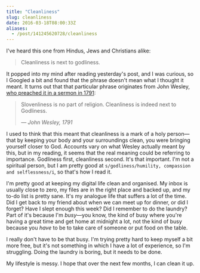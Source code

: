```yaml
---
title: "Cleanliness"
slug: cleanliness
date: 2016-03-18T08:00:33Z
aliases:
  - /post/141245620728/cleanliness
---
```


I've heard this one from Hindus, Jews and Christians alike:

> Cleanliness is next to godliness.

<!--more-->

It popped into my mind after reading yesterday's post, and I was curious, so I Googled a bit and found that the phrase doesn't mean what I thought it meant. It turns out that that particular phrase originates from John Wesley, [who preached it in a sermon in 1791][Question: "Is cleanliness next to godliness?"]:

> Slovenliness is no part of religion. Cleanliness is indeed next to Godliness.
>
> <cite>— John Wesley, 1791</cite>

[Question: "Is cleanliness next to godliness?"]: http://www.gotquestions.org/cleanliness-next-godliness.html

I used to think that this meant that cleanliness is a mark of a holy person—that by keeping your body and your surroundings clean, you were bringing yourself closer to God. Accounts vary on what Wesley actually meant by this, but in my reading, it seems that the real meaning could be referring to importance. Godliness first, cleanliness second. It's that important. I'm not a spiritual person, but I am pretty good at `s/godliness/humility, compassion and selflessness/i`, so that's how I read it.

I'm pretty good at keeping my digital life clean and organised. My inbox is usually close to zero, my files are in the right place and backed up, and my to-do list is pretty sane. It's my analogue life that suffers a lot of the time. Did I get back to my friend about when we can meet up for dinner, or did I forget? Have I slept enough this week? Did I remember to do the laundry? Part of it's because I'm *busy*—you know, the kind of busy where you're having a great time and get home at midnight a lot, not the kind of busy because you *have* to be to take care of someone or put food on the table.

I really don't have to be that busy. I'm trying pretty hard to keep myself a bit more free, but it's not something in which I have a lot of experience, so I'm struggling. Doing the laundry is boring, but it needs to be done.

My lifestyle is messy. I hope that over the next few months, I can clean it up.
